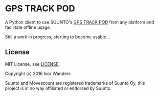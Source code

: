 # GPS TRACK POD
A Python client to use SUUNTO's [GPS TRACK POD][suunto_pod] from any platform
and facilitate offline usage. 

Still a work in progress, starting to become usable...


## License

MIT License, see [LICENSE](LICENSE).

Copyright (c) 2016 Ivor Wanders

Suunto and Movescount are registered trademarks of Suunto Oy, this project is
in no way affiliated or endorsed by Suunto.

[suunto_pod]: http://www.suunto.com/en-GB/Products/PODs/Suunto-GPS-Track-POD/
[openambit]: https://github.com/openambitproject/openambit/
